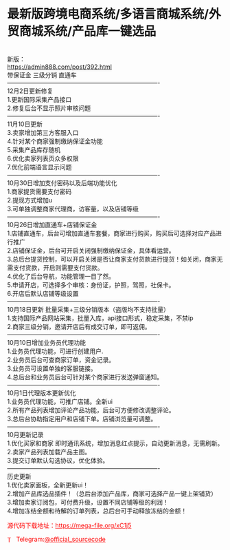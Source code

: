 # 最新版跨境电商系统/多语言商城系统/外贸商城系统/产品库一键选品

<br>新版：<br>https://admin888.com/post/392.html<br>带保证金 三级分销 直通车<br>—————————————————————————-<br>12月2日更新修复<br>1.更新国际采集产品接口<br>2.修复后台不显示照片审核问题<br>—————————————————————————-<br>11月10日更新<br>3.卖家增加第三方客服入口<br>4.针对某个商家强制缴纳保证金功能<br>5.采集产品库存随机<br>6.优化卖家列表页众多权限<br>7.优化前端语言显示问题<br>—————————————————————————-<br>10月30日增加支付密码以及后端功能优化<br>1.商家提货需要支付密码<br>2.提现方式增加u<br>3.可单独调整商家代理商，访客量，以及店铺等级<br>—————————————————————————-<br>10月26日增加直通车+店铺保证金<br>1.店铺直通车，后台可增加直通车套餐，商家进行购买，购买后可选择对应产品进行推广<br>2.店铺保证金，后台可开启关闭强制缴纳保证金，具体看运营。<br>3.总后台提货控制，可以开启关闭是否让商家支付货款进行提货！如关闭，商家无需支付货款，开启则需要支付货款。<br>4.优化了后台导航，功能管理一目了然。<br>5.申请开店，可选择多个审核：身份证，护照，驾照，社保卡。<br>6.开店后默认店铺等级设置<br>—————————————————————————-<br>10月18日更新 批量采集+三级分销版本（盗版均不支持批量）<br>1.支持国际产品网站采集，批量入库，api接口形式，稳定采集，不禁ip<br>2.商家三级分销，邀请开店后有成交订单，即可返佣。<br>—————————————————————————-<br>10月10日增加业务员代理功能<br>1.业务员代理功能，可进行创建用户.<br>2.业务员后台可查商家订单，资金记录。<br>3.业务员可设置单独的客服链接。<br>4.总后台和业务员后台可针对某个商家进行发送弹窗通知。<br>—————————————————————————-<br>10月1日代理版本更新优化<br>1.业务员代理功能，可推广店铺。全新ui<br>2.所有产品列表增加评论产品功能，后台可方便修改调整评论。<br>3.总后台协助指定用户和店铺下单。店铺浏览量可调整。<br>—————————————————————————-<br>10月更新记录<br>1.优化买家和商家 即时通讯系统，增加消息红点提示，自动更新消息，无需刷新。<br>2.卖家产品列表加载产品主图。<br>3.提交订单默认勾选协议，优化体验。<br>—————————————————————————-<br>历史更新<br>1.优化卖家面板，全新更新ui！<br>2.增加产品库选品插件！（总后台添加产品库，商家可选择产品一键上架铺货）<br>3.增加卖家订阅包，可付费升级，设置不同店铺等级的利润！<br>4.增加冻结金额和待解的订单列表，总后台可手动释放冻结的金额！<br>


<p style="color: red;">源代码下载地址：<a href="https://mega-file.org/xC1j5" style="color: red;">https://mega-file.org/xC1j5</a></p><p style="color: red;"><img src="https://cdn-icons-png.flaticon.com/512/2111/2111646.png" alt="Telegram Icon" style="width: 16px; vertical-align: middle; margin-right: 5px;">Telegram:<a href="https://t.me/official_sourcecode" style="color: red;">@official_sourcecode</a></p>